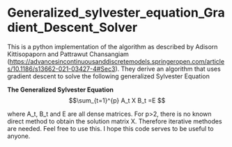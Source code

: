 # Generalized_sylvester_equation_Gradient_Descent_Solver
This is a python implementation of the algorithm as described by Adisorn Kittisopaporn and Pattrawut Chansangiam     (https://advancesincontinuousanddiscretemodels.springeropen.com/articles/10.1186/s13662-021-03427-4#Sec3).
They derive an algorithm that uses gradient descent to solve the following generalized Sylvester Equation

**The Generalized Sylvester Equation**
$$\sum_{t=1}^{p} A_t X B_t =E $$

where A_t, B_t and E are all dense matrices. For p>2, there is no known direct method to obtain the solution matrix X. 
Therefore iterative methodes are needed. Feel free to use this. I hope this code serves to be useful to anyone.
